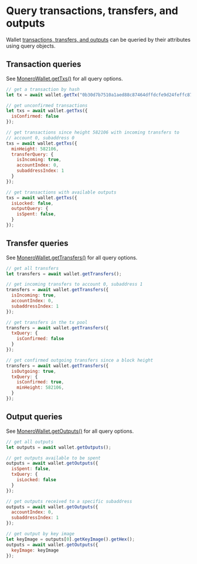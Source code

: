 # Query transactions, transfers, and outputs

Wallet [transactions, transfers, and outputs](data_model.md) can be queried by their attributes using query objects.

## Transaction queries

See [MoneroWallet.getTxs()](https://moneroecosystem.org/monero-javascript/MoneroWallet.html#getTxs) for all query options.

```javascript
// get a transaction by hash
let tx = await wallet.getTx("0b30d7b7510a1aed88c87464dffdcfe9d24feffc8798e30e887e3c9c3558a814");

// get unconfirmed transactions
let txs = await wallet.getTxs({
  isConfirmed: false
});

// get transactions since height 582106 with incoming transfers to
// account 0, subaddress 0
txs = await wallet.getTxs({
  minHeight: 582106,
  transferQuery: {
    isIncoming: true,
    accountIndex: 0,
    subaddressIndex: 1
  }
});

// get transactions with available outputs
txs = await wallet.getTxs({
  isLocked: false,
  outputQuery: {
    isSpent: false,
  }
});
```

## Transfer queries

See [MoneroWallet.getTransfers()](https://moneroecosystem.org/monero-javascript/MoneroWallet.html#getTransfers) for all query options.

```javascript
// get all transfers
let transfers = await wallet.getTransfers();

// get incoming transfers to account 0, subaddress 1
transfers = await wallet.getTransfers({
  isIncoming: true,
  accountIndex: 0,
  subaddressIndex: 1
});

// get transfers in the tx pool
transfers = await wallet.getTransfers({
  txQuery: {
    isConfirmed: false
  }
});

// get confirmed outgoing transfers since a block height
transfers = await wallet.getTransfers({
  isOutgoing: true,
  txQuery: {
    isConfirmed: true,
    minHeight: 582106,
  }
});
```

## Output queries

See [MoneroWallet.getOutputs()](https://moneroecosystem.org/monero-javascript/MoneroWallet.html#getOutputs) for all query options.

```javascript
// get all outputs
let outputs = await wallet.getOutputs();

// get outputs available to be spent
outputs = await wallet.getOutputs({
  isSpent: false,
  txQuery: {
    isLocked: false
  }
});

// get outputs received to a specific subaddress
outputs = await wallet.getOutputs({
  accountIndex: 0,
  subaddressIndex: 1
});

// get output by key image
let keyImage = outputs[0].getKeyImage().getHex();
outputs = await wallet.getOutputs({
  keyImage: keyImage
});
```